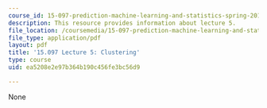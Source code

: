 ```yaml
---
course_id: 15-097-prediction-machine-learning-and-statistics-spring-2012
description: This resource provides information about lecture 5.
file_location: /coursemedia/15-097-prediction-machine-learning-and-statistics-spring-2012/ea5208e2e97b364b190c456fe3bc56d9_MIT15_097S12_lec05.pdf
file_type: application/pdf
layout: pdf
title: '15.097 Lecture 5: Clustering'
type: course
uid: ea5208e2e97b364b190c456fe3bc56d9

---
```

None